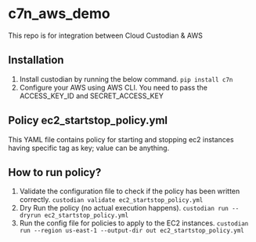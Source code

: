 # c7n_aws_demo
This repo is for integration between Cloud Custodian &amp; AWS

## Installation
1. Install custodian by running the below command.
    `pip install c7n`
2. Configure your AWS using AWS CLI. You need to pass the ACCESS_KEY_ID and SECRET_ACCESS_KEY

## Policy ec2_startstop_policy.yml
This YAML file contains policy for starting and stopping ec2 instances having specific tag as key; value can be anything.

## How to run policy?
1. Validate the configuration file to check if the policy has been written correctly.
    `custodian validate ec2_startstop_policy.yml`
2. Dry Run the policy (no actual execution happens).
    `custodian run --dryrun ec2_startstop_policy.yml`
3. Run the config file for policies to apply to the EC2 instances.
    `custodian run --region us-east-1 --output-dir out ec2_startstop_policy.yml`